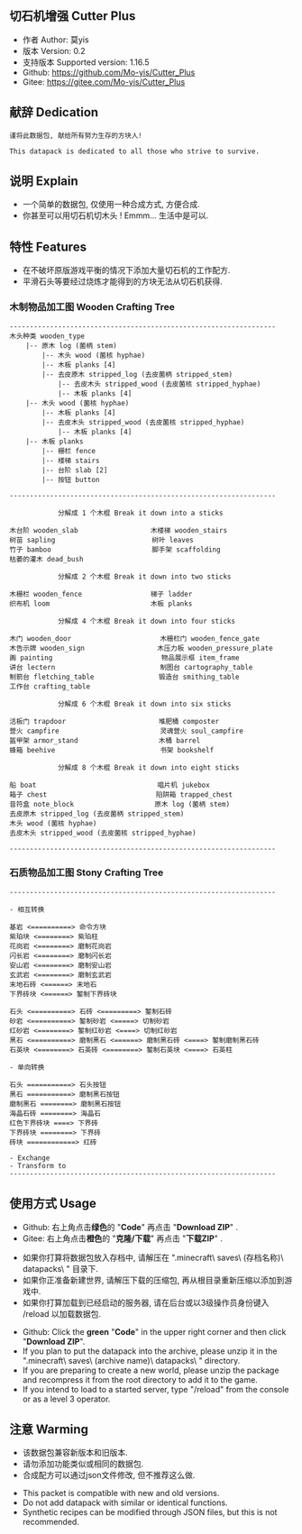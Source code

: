 ## 切石机增强 Cutter Plus
- 作者 Author: 莫yis
- 版本 Version: 0.2
- 支持版本 Supported version: 1.16.5
- Github: https://github.com/Mo-yis/Cutter_Plus
- Gitee: https://gitee.com/Mo-yis/Cutter_Plus

## 献辞 Dedication

    谨将此数据包, 献给所有努力生存的方块人!

    This datapack is dedicated to all those who strive to survive.

## 说明 Explain
- 一个简单的数据包, 仅使用一种合成方式, 方便合成.
- 你甚至可以用切石机切木头 ! Emmm... 生活中是可以.

## 特性 Features
- 在不破坏原版游戏平衡的情况下添加大量切石机的工作配方.
- 平滑石头等要经过烧炼才能得到的方块无法从切石机获得.

### 木制物品加工图 Wooden Crafting Tree
~~~~
------------------------------------------------------------------
木头种类 wooden_type
    |-- 原木 log (菌柄 stem)
        |-- 木头 wood (菌核 hyphae)
        |-- 木板 planks [4]
        |-- 去皮原木 stripped_log (去皮菌柄 stripped_stem)
            |-- 去皮木头 stripped_wood (去皮菌核 stripped_hyphae)
            |-- 木板 planks [4]
    |-- 木头 wood (菌核 hyphae)
        |-- 木板 planks [4]
        |-- 去皮木头 stripped_wood (去皮菌核 stripped_hyphae)
            |-- 木板 planks [4]
    |-- 木板 planks
        |-- 栅栏 fence
        |-- 楼梯 stairs
        |-- 台阶 slab [2]
        |-- 按钮 button

------------------------------------------------------------------

            分解成 1 个木棍 Break it down into a sticks

木台阶 wooden_slab                  木楼梯 wooden_stairs
树苗 sapling                        树叶 leaves
竹子 bamboo                         脚手架 scaffolding
枯萎的灌木 dead_bush

            分解成 2 个木棍 Break it down into two sticks

木栅栏 wooden_fence                 梯子 ladder
织布机 loom                         木板 planks

            分解成 4 个木棍 Break it down into four sticks

木门 wooden_door                      木栅栏门 wooden_fence_gate
木告示牌 wooden_sign                  木压力板 wooden_pressure_plate
画 painting                           物品展示框 item_frame
讲台 lectern                          制图台 cartography_table
制箭台 fletching_table                锻造台 smithing_table
工作台 crafting_table

            分解成 6 个木棍 Break it down into six sticks

活板门 trapdoor                       堆肥桶 composter
营火 campfire                         灵魂营火 soul_campfire
盔甲架 armor_stand                    木桶 barrel
蜂箱 beehive                          书架 bookshelf

            分解成 8 个木棍 Break it down into eight sticks

船 boat                              唱片机 jukebox
箱子 chest                           陷阱箱 trapped_chest
音符盒 note_block                    原木 log (菌柄 stem)
去皮原木 stripped_log (去皮菌柄 stripped_stem)
木头 wood (菌核 hyphae)
去皮木头 stripped_wood (去皮菌核 stripped_hyphae)

------------------------------------------------------------------
~~~~

### 石质物品加工图 Stony Crafting Tree
~~~~
------------------------------------------------------------------

- 相互转换

基岩 <==========> 命令方块
紫珀块 <========> 紫珀柱
花岗岩 <========> 磨制花岗岩
闪长岩 <========> 磨制闪长岩
安山岩 <========> 磨制安山岩
玄武岩 <========> 磨制玄武岩
末地石砖 <======> 末地石
下界砖块 <======> 錾制下界砖块

石头 <==========> 石砖 <=========> 錾制石砖
砂岩 <==========> 錾制砂岩 <=====> 切制砂岩
红砂岩 <========> 錾制红砂岩 <====> 切制红砂岩
黑石 <==========> 磨制黑石 <======> 磨制黑石砖 <====> 錾制磨制黑石砖
石英块 <========> 石英砖 <========> 錾制石英块 <====> 石英柱

- 单向转换

石头 ===========> 石头按钮
黑石 ===========> 磨制黑石按钮
磨制黑石 ========> 磨制黑石按钮
海晶石砖 ========> 海晶石
红色下界砖块 ====> 下界砖
下界砖块 ========> 下界砖
砖块 ============> 红砖

- Exchange
- Transform to
------------------------------------------------------------------
~~~~



 
<p>




## 使用方式 Usage
- Github: 右上角点击**绿色**的 "**Code**" 再点击 "**Download ZIP**" .
- Gitee: 右上角点击**橙色**的 "**克隆/下载**" 再点击 "**下载ZIP**" .

<p>

- 如果你打算将数据包放入存档中, 请解压在 ".minecraft\ saves\ (存档名称)\ datapacks\ " 目录下.
- 如果你正准备新建世界, 请解压下载的压缩包, 再从根目录重新压缩以添加到游戏中.
- 如果你打算加载到已经启动的服务器, 请在后台或以3级操作员身份键入 /reload 以加载数据包.

<p>

- Github: Click the **green** "**Code**" in the upper right corner and then click "**Download ZIP**".
- If you plan to put the datapack into the archive, please unzip it in the ".minecraft\ saves\ (archive name)\ datapacks\ " directory.
- If you are preparing to create a new world, please unzip the package and recompress it from the root directory to add it to the game.
- If you intend to load to a started server, type "/reload" from the console or as a level 3 operator.

## 注意 Warming
- 该数据包兼容新版本和旧版本.
- 请勿添加功能类似或相同的数据包.
- 合成配方可以通过json文件修改, 但不推荐这么做.

<p>

- This packet is compatible with new and old versions.
- Do not add datapack with similar or identical functions.
- Synthetic recipes can be modified through JSON files, but this is not recommended.
